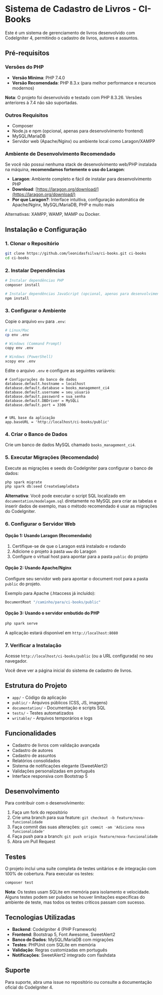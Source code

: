 # Sistema de Cadastro de Livros - CI-Books

Este é um sistema de gerenciamento de livros desenvolvido com CodeIgniter 4, permitindo o cadastro de livros, autores e assuntos.

## Pré-requisitos

### Versões do PHP

- **Versão Mínima**: PHP 7.4.0
- **Versão Recomendada**: PHP 8.3.x (para melhor performance e recursos modernos)

**Nota**: O projeto foi desenvolvido e testado com PHP 8.3.26. Versões anteriores à 7.4 não são suportadas.

### Outros Requisitos

- Composer
- Node.js e npm (opcional, apenas para desenvolvimento frontend)
- MySQL/MariaDB
- Servidor web (Apache/Nginx) ou ambiente local como Laragon/XAMPP

### Ambiente de Desenvolvimento Recomendado

Se você não possui nenhuma stack de desenvolvimento web/PHP instalada na máquina, **recomendamos fortemente o uso do Laragon**:

- **Laragon**: Ambiente completo e fácil de instalar para desenvolvimento PHP
- **Download**: [https://laragon.org/download/](https://laragon.org/download/)
- **Por que Laragon?**: Interface intuitiva, configuração automática de Apache/Nginx, MySQL/MariaDB, PHP e muito mais

Alternativas: XAMPP, WAMP, MAMP ou Docker.

## Instalação e Configuração

### 1. Clonar o Repositório

```bash
git clone https://github.com/leonidasfsilva/ci-books.git ci-books
cd ci-books
```

### 2. Instalar Dependências

```bash
# Instalar dependências PHP
composer install

# Instalar dependências JavaScript (opcional, apenas para desenvolvimento)
npm install
```

### 3. Configurar o Ambiente

Copie o arquivo `env` para `.env`:

```bash
# Linux/Mac
cp env .env

# Windows (Command Prompt)
copy env .env

# Windows (PowerShell)
xcopy env .env
```

Edite o arquivo `.env` e configure as seguintes variáveis:

```env
# Configurações do banco de dados
database.default.hostname = localhost
database.default.database = books_management_ci4
database.default.username = seu_usuario
database.default.password = sua_senha
database.default.DBDriver = MySQLi
database.default.port = 3306


# URL base da aplicação
app.baseURL = 'http://localhost/ci-books/public'
```

### 4. Criar o Banco de Dados

Crie um banco de dados MySQL chamado `books_management_ci4`.

### 5. Executar Migrações (Recomendado)

Execute as migrações e seeds do CodeIgniter para configurar o banco de dados:

```bash
php spark migrate
php spark db:seed CreateSampleData
```

**Alternativa**: Você pode executar o script SQL localizado em `documentation/modelagem.sql` diretamente no MySQL para criar as tabelas e inserir dados de exemplo, mas o método recomendado é usar as migrações do CodeIgniter.

### 6. Configurar o Servidor Web

#### Opção 1: Usando Laragon (Recomendado)

1. Certifique-se de que o Laragon está instalado e rodando
2. Adicione o projeto à pasta `www` do Laragon
3. Configure o virtual host para apontar para a pasta `public` do projeto

#### Opção 2: Usando Apache/Nginx

Configure seu servidor web para apontar o document root para a pasta `public` do projeto.

Exemplo para Apache (.htaccess já incluído):

```apache
DocumentRoot "/caminho/para/ci-books/public"
```

#### Opção 3: Usando o servidor embutido do PHP

```bash
php spark serve
```

A aplicação estará disponível em `http://localhost:8080`

### 7. Verificar a Instalação

Acesse `http://localhost/ci-books/public` (ou a URL configurada) no seu navegador.

Você deve ver a página inicial do sistema de cadastro de livros.

## Estrutura do Projeto

- `app/` - Código da aplicação
- `public/` - Arquivos públicos (CSS, JS, imagens)
- `documentation/` - Documentação e scripts SQL
- `tests/` - Testes automatizados
- `writable/` - Arquivos temporários e logs

## Funcionalidades

- Cadastro de livros com validação avançada
- Cadastro de autores
- Cadastro de assuntos
- Relatórios consolidados
- Sistema de notificações elegante (SweetAlert2)
- Validações personalizadas em português
- Interface responsiva com Bootstrap 5

## Desenvolvimento

Para contribuir com o desenvolvimento:

1. Faça um fork do repositório
2. Crie uma branch para sua feature: `git checkout -b feature/nova-funcionalidade`
3. Faça commit das suas alterações: `git commit -am 'Adiciona nova funcionalidade'`
4. Faça push para a branch: `git push origin feature/nova-funcionalidade`
5. Abra um Pull Request

## Testes

O projeto inclui uma suíte completa de testes unitários e de integração com 100% de cobertura. Para executar os testes:

```bash
composer test
```

**Nota**: Os testes usam SQLite em memória para isolamento e velocidade. Alguns testes podem ser pulados se houver limitações específicas do ambiente de teste, mas todos os testes críticos passam com sucesso.

## Tecnologias Utilizadas

- **Backend**: CodeIgniter 4 (PHP Framework)
- **Frontend**: Bootstrap 5, Font Awesome, SweetAlert2
- **Banco de Dados**: MySQL/MariaDB com migrações
- **Testes**: PHPUnit com SQLite em memória
- **Validação**: Regras customizadas em português
- **Notificações**: SweetAlert2 integrado com flashdata

## Suporte

Para suporte, abra uma issue no repositório ou consulte a documentação oficial do CodeIgniter 4.
